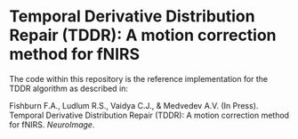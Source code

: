 # Temporal Derivative Distribution Repair (TDDR): A motion correction method for fNIRS
The code within this repository is the reference implementation for the TDDR algorithm as described in:

Fishburn F.A., Ludlum R.S., Vaidya C.J., & Medvedev A.V. (In Press). Temporal Derivative Distribution Repair (TDDR): A motion correction method for fNIRS. _NeuroImage_.
